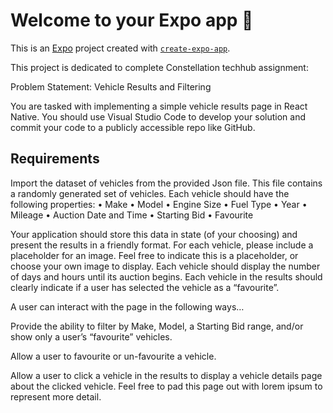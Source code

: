 # Welcome to your Expo app 👋

This is an [Expo](https://expo.dev) project created with [`create-expo-app`](https://www.npmjs.com/package/create-expo-app).

This project is dedicated to complete Constellation techhub assignment:

Problem Statement: Vehicle Results and Filtering

You are tasked with implementing a simple vehicle results page in React Native. You should use Visual Studio Code to develop your solution and commit your code to a publicly accessible repo like GitHub.

## Requirements

Import the dataset of vehicles from the provided Json file. This file contains a randomly generated set of vehicles. Each vehicle should have the following properties:
• Make
• Model
• Engine Size
• Fuel Type
• Year
• Mileage
• Auction Date and Time
• Starting Bid
• Favourite

Your application should store this data in state (of your choosing) and present the results in a friendly format. For each vehicle, please include a placeholder for an image. Feel free to indicate this is a placeholder, or choose your own image to display. Each vehicle should display the number of days and hours until its auction begins. Each vehicle in the results should clearly indicate if a user has selected the vehicle as a “favourite”.

A user can interact with the page in the following ways…

Provide the ability to filter by Make, Model, a Starting Bid range, and/or show only a user’s “favourite” vehicles.

Allow a user to favourite or un-favourite a vehicle.

Allow a user to click a vehicle in the results to display a vehicle details page about the clicked vehicle. Feel free to pad this page out with lorem ipsum to represent more detail.
